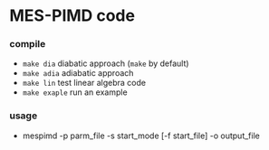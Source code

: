# MES-PIMD code  

### compile  
* `make dia` diabatic approach (`make` by default)
* `make adia` adiabatic approach  
* `make lin` test linear algebra code  
* `make exaple` run an example  

### usage  
* mespimd -p parm\_file -s start\_mode \[-f start\_file\] -o output\_file
